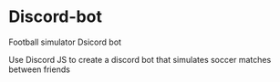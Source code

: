 # Discord-bot
Football simulator Dsicord bot

Use Discord JS to create a discord bot that simulates soccer matches between friends
